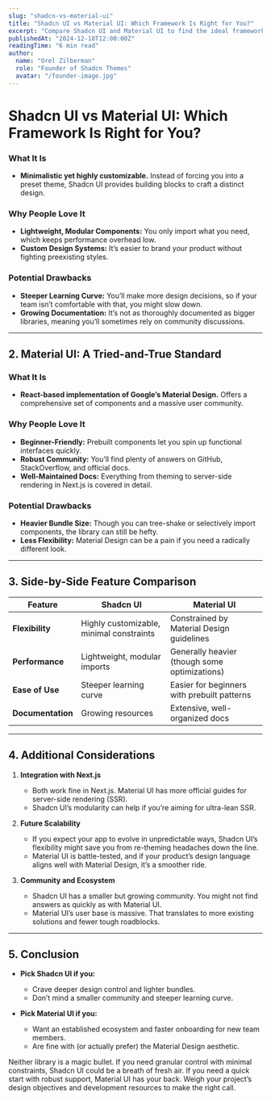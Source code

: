 ```yaml
---
slug: "shadcn-vs-material-ui"
title: "Shadcn UI vs Material UI: Which Framework Is Right for You?"
excerpt: "Compare Shadcn UI and Material UI to find the ideal framework for your project. Discover the pros, cons, and key differences between these popular libraries."
publishedAt: "2024-12-18T12:00:00Z"
readingTime: "6 min read"
author:
  name: "Orel Zilberman"
  role: "Founder of Shadcn Themes"
  avatar: "/founder-image.jpg"
---
```

# Shadcn UI vs Material UI: Which Framework Is Right for You?

### What It Is
- **Minimalistic yet highly customizable.** Instead of forcing you into a preset theme, Shadcn UI provides building blocks to craft a distinct design.

### Why People Love It
- **Lightweight, Modular Components:** You only import what you need, which keeps performance overhead low.  
- **Custom Design Systems:** It’s easier to brand your product without fighting preexisting styles.

### Potential Drawbacks
- **Steeper Learning Curve:** You’ll make more design decisions, so if your team isn’t comfortable with that, you might slow down.  
- **Growing Documentation:** It’s not as thoroughly documented as bigger libraries, meaning you’ll sometimes rely on community discussions.

---

## 2. Material UI: A Tried-and-True Standard

### What It Is
- **React-based implementation of Google’s Material Design.** Offers a comprehensive set of components and a massive user community.

### Why People Love It
- **Beginner-Friendly:** Prebuilt components let you spin up functional interfaces quickly.  
- **Robust Community:** You’ll find plenty of answers on GitHub, StackOverflow, and official docs.  
- **Well-Maintained Docs:** Everything from theming to server-side rendering in Next.js is covered in detail.

### Potential Drawbacks
- **Heavier Bundle Size:** Though you can tree-shake or selectively import components, the library can still be hefty.  
- **Less Flexibility:** Material Design can be a pain if you need a radically different look.

---

## 3. Side-by-Side Feature Comparison

| Feature           | Shadcn UI                                | Material UI                                   |
| ----------------- | ---------------------------------------- | --------------------------------------------- |
| **Flexibility**   | Highly customizable, minimal constraints | Constrained by Material Design guidelines     |
| **Performance**   | Lightweight, modular imports             | Generally heavier (though some optimizations) |
| **Ease of Use**   | Steeper learning curve                   | Easier for beginners with prebuilt patterns   |
| **Documentation** | Growing resources                        | Extensive, well-organized docs                |

---

## 4. Additional Considerations

1. **Integration with Next.js**  
   - Both work fine in Next.js. Material UI has more official guides for server-side rendering (SSR).  
   - Shadcn UI’s modularity can help if you’re aiming for ultra-lean SSR.

2. **Future Scalability**  
   - If you expect your app to evolve in unpredictable ways, Shadcn UI’s flexibility might save you from re-theming headaches down the line.  
   - Material UI is battle-tested, and if your product’s design language aligns well with Material Design, it’s a smoother ride.

3. **Community and Ecosystem**  
   - Shadcn UI has a smaller but growing community. You might not find answers as quickly as with Material UI.  
   - Material UI’s user base is massive. That translates to more existing solutions and fewer tough roadblocks.

---

## 5. Conclusion

- **Pick Shadcn UI if you:**  
  - Crave deeper design control and lighter bundles.  
  - Don’t mind a smaller community and steeper learning curve.

- **Pick Material UI if you:**  
  - Want an established ecosystem and faster onboarding for new team members.  
  - Are fine with (or actually prefer) the Material Design aesthetic.

Neither library is a magic bullet. If you need granular control with minimal constraints, Shadcn UI could be a breath of fresh air. If you need a quick start with robust support, Material UI has your back. Weigh your project’s design objectives and development resources to make the right call.